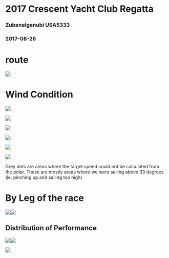 2017 Crescent Yacht Club Regatta
================

### Zubenelgenubi USA5333

### 2017-08-26

route
=====

![](analysis_files/figure-markdown_github/route-1.png)

Wind Condition
==============

![](analysis_files/figure-markdown_github/wind_v_course-1.png)

![](analysis_files/figure-markdown_github/unnamed-chunk-1-1.png)

![](analysis_files/figure-markdown_github/unnamed-chunk-2-1.png)

![](analysis_files/figure-markdown_github/unnamed-chunk-3-1.png)

![](analysis_files/figure-markdown_github/location_of_perf-1.png)

![](analysis_files/figure-markdown_github/performance_over_time-1.png)

Grey dots are areas where the target speed could not be calculated from the polar. These are mostly areas where we were sailing above 33 degrees (ie. pinching up and sailing too high)

By Leg of the race
==================

![](analysis_files/figure-markdown_github/unnamed-chunk-4-1.png)![](analysis_files/figure-markdown_github/unnamed-chunk-4-2.png)

Distribution of Performance
---------------------------

![](analysis_files/figure-markdown_github/unnamed-chunk-5-1.png)![](analysis_files/figure-markdown_github/unnamed-chunk-5-2.png)

![](analysis_files/figure-markdown_github/unnamed-chunk-6-1.png)
